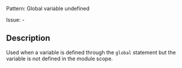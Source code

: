 Pattern: Global variable undefined

Issue: -

## Description

Used when a variable is defined through the `global` statement but the variable is not defined in the module scope.